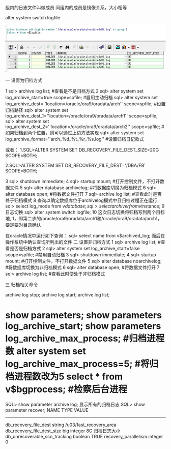  组内的日志文件叫做成员
同组内的成员是镜像关系，大小相等

alter system switch logfile

![image-20220523141526832](https://raw.githubusercontent.com/aiiw/office/main/img/image-20220523141526832.png)

一 设置为归档方式

1 sql> archive log list;   #查看是不是归档方式
2 sql> alter system set log_archive_start=true scope=spfile; #启用主动归档
   sql> alter system set log_archive_dest=''location=/oracle/ora9/oradata/arch'' scope=spfile;
      #设置归档路径
   sql> alter system set log_archive_dest_1=''location=/oracle/ora9/oradata/arch1'' scope=spfile;
   sql> alter system set log_archive_dest_2=''location=/oracle/ora9/oradata/arch2'' scope=spfile;
      #如果归档到两个位置，则可以通过上边方法实现
  sql> alter system set log_archive_format=''arch_%d_%t_%r_%s.log''  #设置归档日记款式

  或者：
1.SQL>ALTER SYSTEM SET DB_RECOVERY_FILE_DEST_SIZE=20G SCOPE=BOTH; 

2.SQL>ALTER SYSTEM SET DB_RECOVERY_FILE_DEST='/DBA/FB' SCOPE=BOTH;

 

3 sql> shutdown immediate;
4 sql> startup mount;    #打开控制文件，不打开数据文件
5 sql> alter database archivelog; #将数据库切换为归档模式
6 sql> alter database open;   #将数据文件打开
7 sql> archive log list;   #查看此时是否处于归档模式
8 查询以确定数据库位于archivelog模式中且归档过程正在运行
sql> select log_mode from v$database;
sql> select archiver from v$instance;
9 日志切换
sql> alter system switch logfile;
10 这次日志切换将归档写到两个目标地,
  1，即第二步的/oracle/ora9/oradata/arch1和/oracle/ora9/oradata/arch1，要是要对目录确认

在oracle情况中运行如下查询：
sql> select name from v$archived_log;
而后在操作系统中确认查询所列出的文件
二 设置非归档方式
1 sql> archive log list;   #查看是否是归档方式
2 sql> alter system set log_archive_start=false scope=spfile; #禁用自动归档
3 sql> shutdown immediate;
4 sql> startup mount;    #打开控制文件，不打开数据文件
5 sql> alter database noarchivelog; #将数据库切换为非归档模式
6 sql> alter database open;   #将数据文件打开
7 sql> archive log list;   #查看此时便处于非归档模式

三 归档相关命令

archive log stop;
archive log start;
archive log list;

show parameters;
show parameters log_archive_start;
show parameters log_archive_max_process; #归档进程数
alter system set log_archive_max_process=5; #将归档进程数改为5
select * from v$bgprocess;    #检察后台进程
 =================
 SQL> show parameter archive log; 显示所有的归档日志
SQL> show parameter recover;
NAME                                 TYPE        VALUE
------------------------------------ ----------- ------------------------------
db_recovery_file_dest                string      /u03/fast_recovery_area
db_recovery_file_dest_size           big integer 8G  归档日志大小
db_unrecoverable_scn_tracking        boolean     TRUE
recovery_parallelism                 integer     0